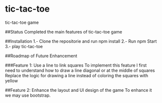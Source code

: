 # tic-tac-toe
tic-tac-toe game

##Status
Completed the main features of tic-tac-toe game

##Installation
1.- Clone the repositorie and run npm install
2.- Run npm Start
3.- play tic-tac-toe

##Roadmap of Future Enhancement

###Feature 1: Use a line to link squares
To implement this feature I first need to understand how to draw a line diagonal or at the middle of squares
Replace the logic for drawing a line instead of coloring the squares with yellow

##Feature 2: Enhance the layout and UI design of the game
To enhance it we may use bootstrap.

